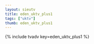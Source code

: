 ```yaml
--- 
layout: sieutv
title: eden_uktv_plus1
tags: ["uktv"]
thumb: eden_uktv_plus1
---
```

{% include tvadv key=eden_uktv_plus1 %}
